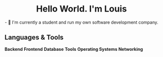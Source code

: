 <h1 align="center">Hello World. I'm Louis</h1>
<div align="center">
  - 🔭 I'm currently a student and run my own software development company.
</div>

## Languages & Tools
**Backend**
**Frontend**
**Database**
**Tools**
**Operating Systems**
**Networking**
